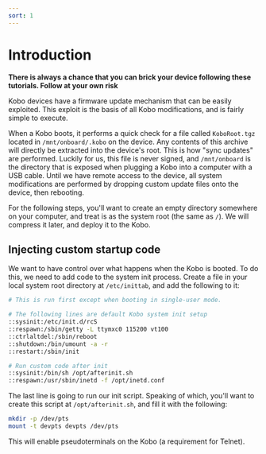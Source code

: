 ```yaml
---
sort: 1
---
```


# Introduction

**There is always a chance that you can brick your device following these tutorials. Follow at your own risk**

Kobo devices have a firmware update mechanism that can be easily exploited. This exploit is the basis of all Kobo modifications, and is fairly simple to execute.

When a Kobo boots, it performs a quick check for a file called `KoboRoot.tgz` located in `/mnt/onboard/.kobo` on the device. Any contents of this archive will directly be extracted into the device's root. This is how "sync updates" are performed. Luckily for us, this file is never signed, and `/mnt/onboard` is the directory that is exposed when plugging a Kobo into a computer with a USB cable. Until we have remote access to the device, all system modifications are performed by dropping custom update files onto the device, then rebooting.

For the following steps, you'll want to create an empty directory somewhere on your computer, and treat is as the system root (the same as `/`). We will compress it later, and deploy it to the Kobo.

## Injecting custom startup code

We want to have control over what happens when the Kobo is booted. To do this, we need to add code to the system init process. Create a file in your local system root directory at `/etc/inittab`, and add the following to it:

```sh
# This is run first except when booting in single-user mode.

# The following lines are default Kobo system init setup
::sysinit:/etc/init.d/rcS
::respawn:/sbin/getty -L ttymxc0 115200 vt100
::ctrlaltdel:/sbin/reboot
::shutdown:/bin/umount -a -r
::restart:/sbin/init

# Run custom code after init
::sysinit:/bin/sh /opt/afterinit.sh
::respawn:/usr/sbin/inetd -f /opt/inetd.conf
```

The last line is going to run our init script. Speaking of which, you'll want to create this script at `/opt/afterinit.sh`, and fill it with the following:

```sh
mkdir -p /dev/pts
mount -t devpts devpts /dev/pts
```

This will enable pseudoterminals on the Kobo (a requirement for Telnet).